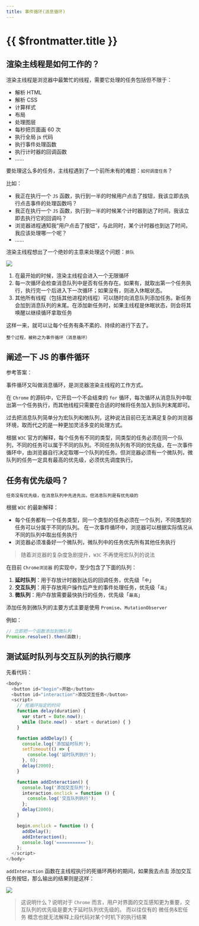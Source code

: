 ```yaml
---
title: 事件循环(消息循环)
---
```


# {{ $frontmatter.title }}

## 渲染主线程是如何工作的？

渲染主线程是浏览器中最繁忙的线程，需要它处理的任务包括但不限于：

- 解析 HTML
- 解析 CSS
- 计算样式
- 布局
- 处理图层
- 每秒把页面画 60 次
- 执行全局 js 代码
- 执行事件处理函数
- 执行计时器的回调函数
- ......

要处理这么多的任务，主线程遇到了一个前所未有的难题：`如何调度任务`？

比如：

- 我正在执行一个 `JS` 函数，执行到一半的时候用户点击了按钮，我该立即去执行点击事件的处理函数吗？
- 我正在执行一个 `JS` 函数，执行到一半的时候某个计时器到达了时间，我该立即去执行它的回调吗？
- 浏览器进程通知我“用户点击了按钮”，与此同时，某个计时器也到达了时间，我应该处理哪一个呢？
- ......

渲染主线程想出了一个绝妙的主意来处理这个问题：`排队`

![](https://cdn.baiwumm.com/images/202403/d3o0g0h20cd0z0bvzbzwxl4topkapn5a.png)

1.  在最开始的时候，渲染主线程会进入一个无限循环
2.  每一次循环会检查消息队列中是否有任务存在。如果有，就取出第一个任务执行，执行完一个后进入下一次循环；如果没有，则进入休眠状态。
3.  其他所有线程（包括其他进程的线程）可以随时向消息队列添加任务。新任务会加到消息队列的末尾。在添加新任务时，如果主线程是休眠状态，则会将其唤醒以继续循环拿取任务

这样一来，就可以让每个任务有条不紊的、持续的进行下去了。

`整个过程，被称之为事件循环（消息循环）`

## 阐述一下 JS 的事件循环

参考答案：

事件循环又叫做消息循环，是浏览器渲染主线程的工作方式。

在 `Chrome` 的源码中，它开启一个不会结束的 `for` 循环，每次循环从消息队列中取出第一个任务执行，而其他线程只需要在合适的时候将任务加入到队列末尾即可。

过去把消息队列简单分为宏队列和微队列，这种说法目前已无法满足复杂的浏览器环境，取而代之的是一种更加灵活多变的处理方式。

根据 `W3C` 官方的解释，每个任务有不同的类型，同类型的任务必须在同一个队列，不同的任务可以属于不同的队列。不同任务队列有不同的优先级，在一次事件循环中，由浏览器自行决定取哪一个队列的任务。但浏览器必须有一个微队列，微队列的任务一定具有最高的优先级，必须优先调度执行。

## 任务有优先级吗？

`任务没有优先级，在消息队列中先进先出，但消息队列是有优先级的`

根据 `W3C` 的最新解释：

- 每个任务都有一个任务类型，同一个类型的任务必须在一个队列，不同类型的任务可以分属于不同的队列。 在一次事件循环中，浏览器可以根据实际情况从不同的队列中取出任务执行
- 浏览器必须准备好一个微队列，微队列中的任务优先所有其他任务执行

> 随着浏览器的复杂度急剧提升，`W3C` 不再使用宏队列的说法

在目前 `Chrome浏览器` 的实现中，至少包含了下面的队列：

1.  **延时队列**：用于存放计时器到达后的回调任务，优先级「`中`」
2.  **交互队列**：用于存放用户操作后产生的事件处理任务，优先级「`高`」
3.  **微队列**：用户存放需要最快执行的任务，优先级「`最高`」

添加任务到微队列的主要方式主要是使用 `Promise`、`MutationObserver`

例如：

```js
// 立即把一个函数添加到微队列
Promise.resolve().then(函数);
```

## 测试延时队列与交互队列的执行顺序

先看代码：

```js
<body>
  <button id="begin">开始</button>
  <button id="interaction">添加交互任务</button>
  <script>
    // 死循环指定的时间
    function delay(duration) {
      var start = Date.now();
      while (Date.now() - start < duration) { }
    }

    function addDelay() {
      console.log('添加延时队列');
      setTimeout(() => {
        console.log('延时队列执行');
      }, 0);
      delay(2000);
    }

    function addInteraction() {
      console.log('添加交互队列');
      interaction.onclick = function () {
        console.log('交互队列执行');
      };
      delay(2000);
    }

    begin.onclick = function () {
      addDelay();
      addInteraction();
      console.log('===========');
    };
  </script>
</body>
```

`addInteraction` 函数在主线程执行的死循环两秒的期间，如果我去点击 添加交互任务按钮，那么输出的结果则是这样：

![](https://cdn.baiwumm.com/images/202403/wlrdtsujlk7ex0y1ahigm37axzzi1wca.gif)

> 这说明什么？说明对于 `Chrome` 而言，用户对界面的交互感知更为重要，交互队列的优先级是要大于延时队列优先级的。
> 而以往仅有的 微任务&宏任务 概念也就无法解释上段代码对某个时机下的执行结果
